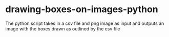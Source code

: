 # drawing-boxes-on-images-python
The python script takes in a csv file and png image as input and outputs an image with the boxes drawn as outlined by the csv file
